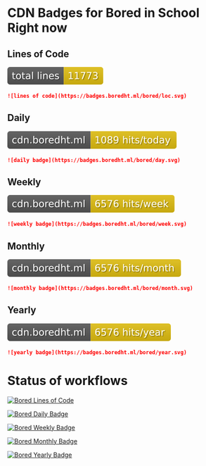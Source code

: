 # CDN Badges for Bored in School Right now

## Lines of Code
![loc](loc.svg)

```markdown
![lines of code](https://badges.boredht.ml/bored/loc.svg)
```

## Daily 
![daily badge](day.svg)

```markdown
![daily badge](https://badges.boredht.ml/bored/day.svg)
```

## Weekly 
![weekly badge](week.svg)

```markdown
![weekly badge](https://badges.boredht.ml/bored/week.svg)
```

## Monthly 
![monthly badge](month.svg)

```markdown
![monthly badge](https://badges.boredht.ml/bored/month.svg)
```

## Yearly
![yearly badge](year.svg)

```markdown
![yearly badge](https://badges.boredht.ml/bored/year.svg)
```

# Status of workflows
[![Bored Lines of Code](https://github.com/Bored-Entertainment/badges/actions/workflows/bored.lines-of-code.yml/badge.svg)](https://github.com/Bored-Entertainment/badges/actions/workflows/bored.lines-of-code.yml)

[![Bored Daily Badge](https://github.com/Bored-Entertainment/badges/actions/workflows/bored.badge-day.yml/badge.svg)](https://github.com/Bored-Entertainment/badges/actions/workflows/bored.badge-day.yml)

[![Bored Weekly Badge](https://github.com/Bored-Entertainment/badges/actions/workflows/bored.badge-week.yml/badge.svg)](https://github.com/Bored-Entertainment/badges/actions/workflows/bored.badge-week.yml)

[![Bored Monthly Badge](https://github.com/Bored-Entertainment/badges/actions/workflows/bored.badge-month.yml/badge.svg)](https://github.com/Bored-Entertainment/badges/actions/workflows/bored.badge-month.yml)

[![Bored Yearly Badge](https://github.com/Bored-Entertainment/badges/actions/workflows/bored.badge-year.yml/badge.svg)](https://github.com/Bored-Entertainment/badges/actions/workflows/bored.badge-year.yml)
